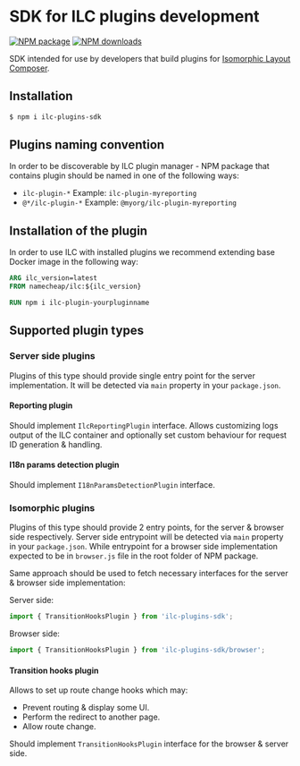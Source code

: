 # SDK for ILC plugins development

[![NPM package](https://badgen.net/npm/v/ilc-plugins-sdk?color=red&icon=npm&label=)](https://www.npmjs.com/package/ilc-plugins-sdk)
[![NPM downloads](https://badgen.net/npm/dt/ilc-plugins-sdk)](https://www.npmjs.com/package/ilc-plugins-sdk)

SDK intended for use by developers that build plugins for [Isomorphic Layout Composer](https://github.com/namecheap/ilc).


## Installation

```bash
$ npm i ilc-plugins-sdk
```

## Plugins naming convention

In order to be discoverable by ILC plugin manager - NPM package that contains plugin should be named in one of the following ways:
* `ilc-plugin-*` Example: `ilc-plugin-myreporting`
* `@*/ilc-plugin-*` Example: `@myorg/ilc-plugin-myreporting`

## Installation of the plugin 

In order to use ILC with installed plugins we recommend extending base Docker image in the following way:

```dockerfile
ARG ilc_version=latest
FROM namecheap/ilc:${ilc_version}

RUN npm i ilc-plugin-yourpluginname
```

## Supported plugin types

### Server side plugins

Plugins of this type should provide single entry point for the server implementation. 
It will be detected via `main` property in your `package.json`.

#### Reporting plugin

Should implement `IlcReportingPlugin` interface. Allows customizing logs output of the ILC container and optionally set 
custom behaviour for request ID generation & handling.


#### I18n params detection plugin

Should implement `I18nParamsDetectionPlugin` interface. 

### Isomorphic plugins

Plugins of this type should provide 2 entry points, for the server & browser side respectively. 
Server side entrypoint will be detected via `main` property in your `package.json`. While entrypoint
for a browser side implementation expected to be in `browser.js` file in the root folder of NPM package.

Same approach should be used to fetch necessary interfaces for the server & browser side implementation:

Server side:
```typescript
import { TransitionHooksPlugin } from 'ilc-plugins-sdk';
```

Browser side:
```typescript
import { TransitionHooksPlugin } from 'ilc-plugins-sdk/browser';
```

#### Transition hooks plugin

Allows to set up route change hooks which may:
- Prevent routing & display some UI.
- Perform the redirect to another page.
- Allow route change.

Should implement `TransitionHooksPlugin` interface for the browser & server side. 